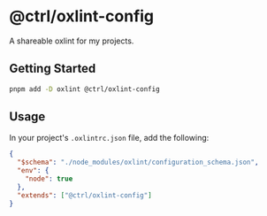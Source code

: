 # @ctrl/oxlint-config

A shareable oxlint for my projects.

## Getting Started

```sh
pnpm add -D oxlint @ctrl/oxlint-config
```

## Usage

In your project's `.oxlintrc.json` file, add the following:

```json
{
  "$schema": "./node_modules/oxlint/configuration_schema.json",
  "env": {
    "node": true
  },
  "extends": ["@ctrl/oxlint-config"]
}
```

